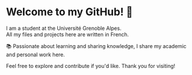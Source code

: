 # Welcome to my GitHub! 👋

I am a student at the Université Grenoble Alpes.  
All my files and projects here are written in French.  

📚 Passionate about learning and sharing knowledge, I share my academic and personal work here.  

Feel free to explore and contribute if you'd like. Thank you for visiting! 
